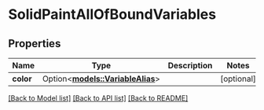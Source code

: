 # SolidPaintAllOfBoundVariables

## Properties

Name | Type | Description | Notes
------------ | ------------- | ------------- | -------------
**color** | Option<[**models::VariableAlias**](VariableAlias.md)> |  | [optional]

[[Back to Model list]](../README.md#documentation-for-models) [[Back to API list]](../README.md#documentation-for-api-endpoints) [[Back to README]](../README.md)


